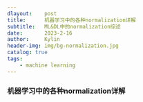 ```yaml
---
dlayout:    post
title:      机器学习中的各种normalization详解
subtitle:   ML&DL中的normalization综述
date:       2023-2-16
author:     Kylin
header-img: img/bg-normalization.jpg
catalog: true
tags:
    - machine learning
---
```




### 机器学习中的各种normalization详解

